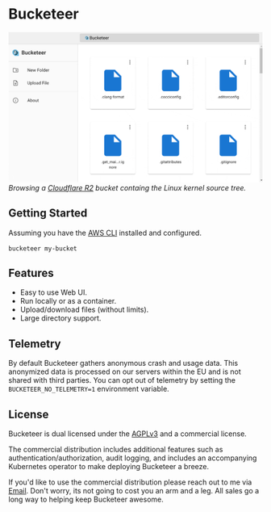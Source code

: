 # Bucketeer

![demo](./assets/demo.gif)
*Browsing a [Cloudflare R2](https://www.cloudflare.com/developer-platform/r2/) bucket containg the Linux kernel source tree.*

## Getting Started

Assuming you have the [AWS CLI](https://aws.amazon.com/cli/) installed and configured.

```shell
bucketeer my-bucket
```

## Features

* Easy to use Web UI.
* Run locally or as a container.
* Upload/download files (without limits).
* Large directory support.

## Telemetry

By default Bucketeer gathers anonymous crash and usage data. This anonymized data is processed on our servers within the EU and is not shared with third parties. You can opt out of telemetry by setting the `BUCKETEER_NO_TELEMETRY=1` environment variable.

## License

Bucketeer is dual licensed under the [AGPLv3](./LICENSE) and a commercial license.

The commercial distribution includes additional features such as authentication/authorization, audit logging, and includes an accompanying Kubernetes operator to make deploying Bucketeer a breeze.

If you'd like to use the commercial distribution please reach out to me via [Email](mailto:damian@pecke.tt). Don't worry, its not going to cost you an arm and a leg. All sales go a long way to helping keep Bucketeer awesome.